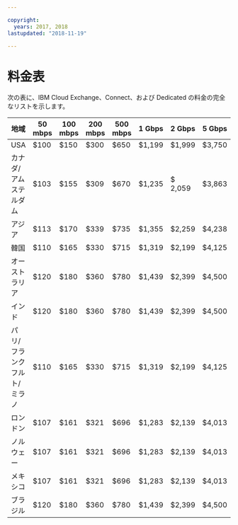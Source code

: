 ```yaml
---

copyright:
  years: 2017, 2018
lastupdated: "2018-11-19"

---
```


# 料金表

次の表に、IBM Cloud Exchange、Connect、および Dedicated の料金の完全なリストを示します。

| 地域 | 50 mbps | 100 mbps | 200 mbps | 500 mbps | 1 Gbps | 2 Gbps | 5 Gbps | 10 Gbps |
|----|----|----|----|----|----|----|----|----|
| USA |  $100 | $150 | $300 | $650 | $1,199 | $1,999 | $3,750 | $4,999 |
| カナダ/アムステルダム |  $103 | $155 | $309 | $670 | $1,235 | $ 2,059 | $3,863 | $5,149 |
| アジア | $113 | $170 | $339 | $735 | $1,355 | $2,259 | $4,238 | $5,649 |
| 韓国 | $110 | $165 | $330 | $715 | $1,319 | $2,199 | $4,125 | $5,499 |
| オーストラリア | $120 | $180 | $360 | $780 | $1,439 | $2,399 | $4,500| $5,999 |
| インド | $120 | $180 | $360 | $780 | $1,439 | $2,399 | $4,500| $5,999 |
| パリ/フランクフルト/ミラノ |  $110 | $165 | $330 | $715 | $1,319 | $2,199 | $4,125 | $5,499 |
| ロンドン |  $107 | $161 | $321 | $696 | $1,283 | $2,139 | $4,013 | $5,349 |
| ノルウェー | $107 | $161 | $321 | $696 | $1,283 | $2,139 | $4,013 | $5,349 |
| メキシコ| $107 | $161 | $321 | $696 | $1,283 | $2,139 | $4,013 | $5,349 |
| ブラジル | $120 | $180 | $360 | $780 | $1,439 | $2,399 | $4,500| $5,999 |
